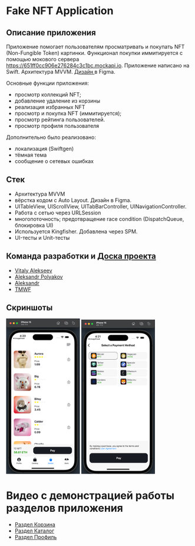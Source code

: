 # Fake NFT Application
## Описание приложения
Приложение помогает пользователям просматривать и покупать NFT (Non-Fungible Token) картинки. Функционал покупки иммитируется с помощью мокового сервера https://651ff0cc906e276284c3c1bc.mockapi.io. Приложение написано на Swift. Архитектура MVVM. [Дизайн ](https://www.figma.com/file/k1LcgXHGTHIeiCv4XuPbND/FakeNFT-(YP)?type=design&node-id=597-48015&mode=design) в Figma.

Основные функции приложения:
- просмотр коллекций NFT;
- добавление удаление из корзины
- реализация избранных NFT
- просмотр и покупка NFT (иммитируется);
- просмотр рейтинга пользователей.
- просмотр профиля пользователя

Дополнительно было реализовано:
- локализация (Swiftgen)
- тёмная тема
- сообщение о сетевых ошибках
  
## Стек
- Архитектура MVVM
- вёрстка кодом с Auto Layout. Дизайн в Figma.
- UITableView, UIScrollView, UITabBarController, UINavigationController.
- Работа с сетью через URLSession
- многопоточность; предотвращение race condition (DispatchQueue, блокировка UI)
- Используется Kingfisher. Добавлена через SPM.
- UI-тесты и Unit-тесты

## Команда разработки и  [Доска проекта](https://github.com/users/artwist-polyakov/projects/1/views/1)
- [Vitaly Alekseev](https://github.com/v-alekseev)
- [Aleksandr Polyakov](https://github.com/artwist-polyakov)
- [Aleksandr](https://github.com/kosmonur)
- [TMWF](https://github.com/TMWF)

## Скриншоты
<img width="200" alt="Cart" src="https://github.com/v-alekseev/iOS-FakeNFT-Application/blob/main/FakeNFT/Assets.xcassets/Screenshots/Cart.imageset/2023-12-19_16-20-35.png"> <img width="200" alt="Payment" src="https://github.com/v-alekseev/iOS-FakeNFT-Application/blob/main/FakeNFT/Assets.xcassets/Screenshots/Payment.imageset/2023-12-19_16-21-30.png">

# Видео с демонстрацией работы разделов приложения
- [Раздел Корзина](https://www.loom.com/share/cea611beadf2495b8d2ee65818b58dd1)
- [Раздел Каталог](https://share.cleanshot.com/GFgQ1QR2Lhmj38BYtT9S)
- [Раздел Профиль](https://www.loom.com/share/35b98ee263a24fffaae3fd841d5ded36?sid=2c25fbb6-6bb2-4b7d-aca0-afaa8192fb96)
